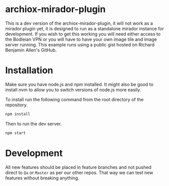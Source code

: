 # archiox-mirador-plugin
This is a dev version of the archiox-mirador-plugin, it will not work as a mirador plugin yet, it is designed to run
as a standalone mirador instance for development.  If you wish to get this working you will need either access to the
Bodleian VPN or you will have to have your own image tile and image server running.  This example runs using
a public gist hosted on Richard Benjamin Allen's GitHub.

# Installation
Make sure you have node.js and npm installed.  It might also be good to install nvm to allow you to switch versions of
node.js more easily.

To install run the following command from the root directory of the repository.

```bash
npm install
```

Then to run the dev server.

```bash
npm start
```
# Development
All new features should be placed in feature branches and not pushed direct to `Qa` or `Master` as per our other repos.  That way we can test new features without breaking anything.
